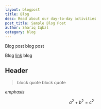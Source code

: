 ```yaml
---
layout: blogpost
title: Blog
desc: Read about our day-to-day activities
post_title: Sample Blog Post
author: Shariq Iqbal
category: blog
---
```


Blog post blog post

Blog [link](google.com) blog

## Header

> block quote
> block quote

*emphasis*

$$a^2 + b^2 = c^2$$